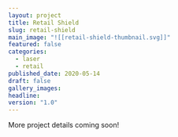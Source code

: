 ```yaml
---
layout: project
title: Retail Shield
slug: retail-shield
main_image: "![[retail-shield-thumbnail.svg]]"
featured: false
categories:
  - laser
  - retail
published_date: 2020-05-14
draft: false
gallery_images: 
headline: 
version: "1.0"
---
```


More project details coming soon!